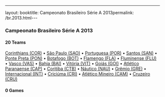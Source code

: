 ---
layout: booktitle: Campeonato Brasileiro Série A 2013permalink: /br.2013.html---


### Campeonato Brasileiro Série A 2013


#### 20 Teams


 [Corinthians (COR)](br.html#corinthians)   •  [São Paulo (SAO)](br.html#saopaulo)   •  [Portuguesa (POR)](br.html#portuguesa)   •  [Santos (SAN)](br.html#santossp)   •  [Ponte Preta (PON)](br.html#pontepreta)   •  [Botafogo (BOT)](br.html#botafogo)   •  [Flamengo (FLA)](br.html#flamengo)   •  [Fluminense (FLU)](br.html#fluminense)   •  [Vasco (VAS)](br.html#vascodagama)   •  [Bahia (BAI)](br.html#bahia)   •  [Vitória (VIT)](br.html#vitoria)   •  [Goiás (GOI)](br.html#goias)   •  [Atlético Paranaense (CAP)](br.html#atleticopr)   •  [Coritiba (CTB)](br.html#coritiba)   •  [Náutico (NAU)](br.html#nautico)   •  [Grêmio (GRE)](br.html#gremio)   •  [Internacional (INT)](br.html#interrs)   •  [Criciúma (CRI)](br.html#criciuma)   •  [Atlético Mineiro (CAM)](br.html#atleticomg)   •  [Cruzeiro (CRU)](br.html#cruzeiro)  


 



#### 0 Games




